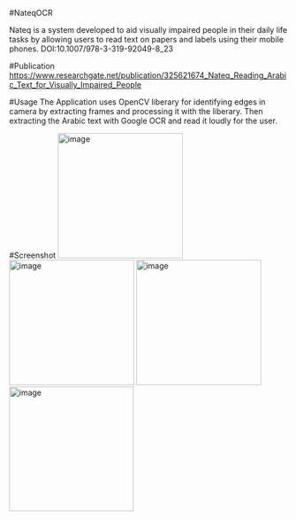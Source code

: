 #NateqOCR

Nateq is a system developed to aid visually impaired people in their daily life tasks by allowing users to read text on papers and labels using their mobile phones.
DOI:10.1007/978-3-319-92049-8_23

#Publication
https://www.researchgate.net/publication/325621674_Nateq_Reading_Arabic_Text_for_Visually_Impaired_People

#Usage
The Application uses OpenCV liberary for identifying edges in camera by extracting frames and processing it with the liberary. 
Then extracting the Arabic text with Google OCR and read it loudly for the user.

#Screenshot
<img width="226" alt="image" src="https://user-images.githubusercontent.com/25956382/185403264-99e36185-e308-4634-9255-a5f4e70294a5.png">
<img width="226" alt="image" src="https://user-images.githubusercontent.com/25956382/185403479-7439fd35-537d-44d8-a90e-f2ecfbb9aac0.png">
<img width="226" alt="image" src="https://user-images.githubusercontent.com/25956382/185403597-ad8a1a1b-4370-4552-8ab3-8d8ed50313ad.png">
<img width="225" alt="image" src="https://user-images.githubusercontent.com/25956382/185403749-96846e44-c789-49a3-95e5-9b0e5e11aedf.png">


